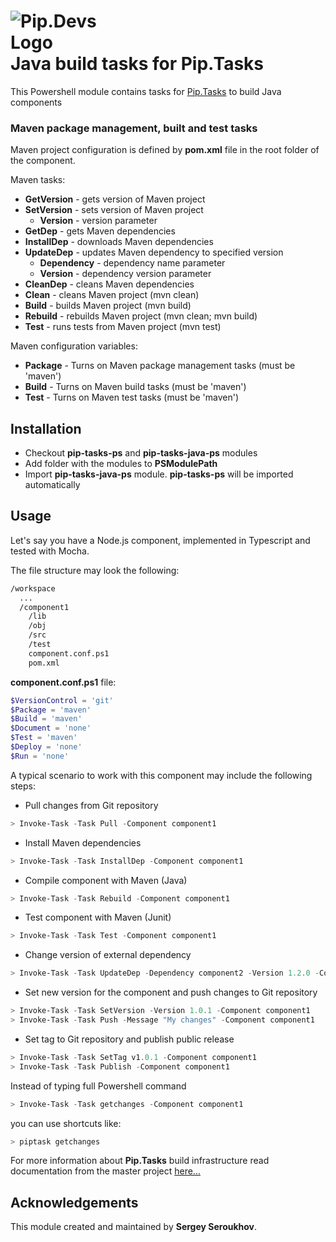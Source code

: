 # <img src="https://github.com/pip-tasks/pip-tasks-ps/raw/master/artifacts/logo.png" alt="Pip.Devs Logo" style="max-width:30%"> <br/> Java build tasks for Pip.Tasks

This Powershell module contains tasks for [Pip.Tasks](https://github.com/pip-tasks/pip-tasks-ps) to build Java components

### Maven package management, built and test tasks

Maven project configuration is defined by **pom.xml** file in the root folder of the component.

Maven tasks:
* **GetVersion** - gets version of Maven project
* **SetVersion** - sets version of Maven project
  - **Version** - version parameter
* **GetDep** - gets Maven dependencies
* **InstallDep** - downloads Maven dependencies 
* **UpdateDep** - updates Maven dependency to specified version
  - **Dependency** - dependency name parameter
  - **Version** - dependency version parameter
* **CleanDep** - cleans Maven dependencies
* **Clean** - cleans Maven project (mvn clean)
* **Build** - builds Maven project (mvn build)
* **Rebuild** - rebuilds Maven project (mvn clean; mvn build)
* **Test** - runs tests from Maven project (mvn test)

Maven configuration variables:
* **Package** - Turns on Maven package management tasks (must be 'maven')
* **Build** - Turns on Maven build tasks (must be 'maven')
* **Test** - Turns on Maven test tasks (must be 'maven')

## Installation

* Checkout **pip-tasks-ps** and **pip-tasks-java-ps** modules
* Add folder with the modules to **PSModulePath**
* Import **pip-tasks-java-ps** module. **pip-tasks-ps** will be imported automatically

## Usage

Let's say you have a Node.js component, implemented in Typescript and tested with Mocha.

The file structure may look the following:
```bash
/workspace
  ...
  /component1
    /lib
    /obj
    /src
    /test
    component.conf.ps1
    pom.xml
```

**component.conf.ps1** file:
```powershell
$VersionControl = 'git'
$Package = 'maven'
$Build = 'maven'
$Document = 'none'
$Test = 'maven'
$Deploy = 'none'
$Run = 'none'
```

A typical scenario to work with this component may include the following steps:

* Pull changes from Git repository
```powershell
> Invoke-Task -Task Pull -Component component1
```

* Install Maven dependencies
```powershell
> Invoke-Task -Task InstallDep -Component component1
```

* Compile component with Maven (Java)
```powershell
> Invoke-Task -Task Rebuild -Component component1
```

* Test component with Maven (Junit)
```powershell
> Invoke-Task -Task Test -Component component1
```

* Change version of external dependency
```powershell
> Invoke-Task -Task UpdateDep -Dependency component2 -Version 1.2.0 -Component component1
```

* Set new version for the component and push changes to Git repository
```powershell
> Invoke-Task -Task SetVersion -Version 1.0.1 -Component component1
> Invoke-Task -Task Push -Message "My changes" -Component component1
```

* Set tag to Git repository and publish public release
```powershell
> Invoke-Task -Task SetTag v1.0.1 -Component component1
> Invoke-Task -Task Publish -Component component1
```

Instead of typing full Powershell command 
```powershell
> Invoke-Task -Task getchanges -Component component1
```
you can use shortcuts like:
```powershell
> piptask getchanges
```

For more information about **Pip.Tasks** build infrastructure read documentation 
from the master project [here...](https://github.com/pip-tasks/pip-tasks-ps)
## Acknowledgements

This module created and maintained by **Sergey Seroukhov**.
